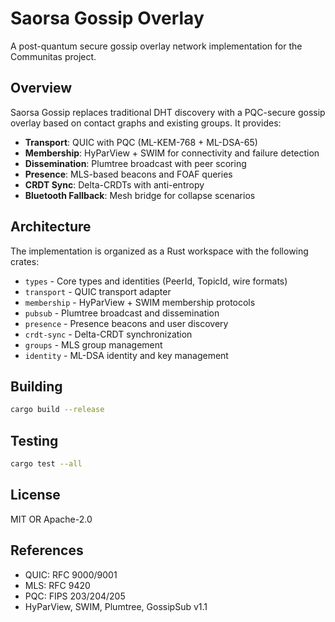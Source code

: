 # Saorsa Gossip Overlay

A post-quantum secure gossip overlay network implementation for the Communitas project.

## Overview

Saorsa Gossip replaces traditional DHT discovery with a PQC-secure gossip overlay based on contact graphs and existing groups. It provides:

- **Transport**: QUIC with PQC (ML-KEM-768 + ML-DSA-65)
- **Membership**: HyParView + SWIM for connectivity and failure detection
- **Dissemination**: Plumtree broadcast with peer scoring
- **Presence**: MLS-based beacons and FOAF queries
- **CRDT Sync**: Delta-CRDTs with anti-entropy
- **Bluetooth Fallback**: Mesh bridge for collapse scenarios

## Architecture

The implementation is organized as a Rust workspace with the following crates:

- `types` - Core types and identities (PeerId, TopicId, wire formats)
- `transport` - QUIC transport adapter
- `membership` - HyParView + SWIM membership protocols
- `pubsub` - Plumtree broadcast and dissemination
- `presence` - Presence beacons and user discovery
- `crdt-sync` - Delta-CRDT synchronization
- `groups` - MLS group management
- `identity` - ML-DSA identity and key management

## Building

```bash
cargo build --release
```

## Testing

```bash
cargo test --all
```

## License

MIT OR Apache-2.0

## References

- QUIC: RFC 9000/9001
- MLS: RFC 9420
- PQC: FIPS 203/204/205
- HyParView, SWIM, Plumtree, GossipSub v1.1
